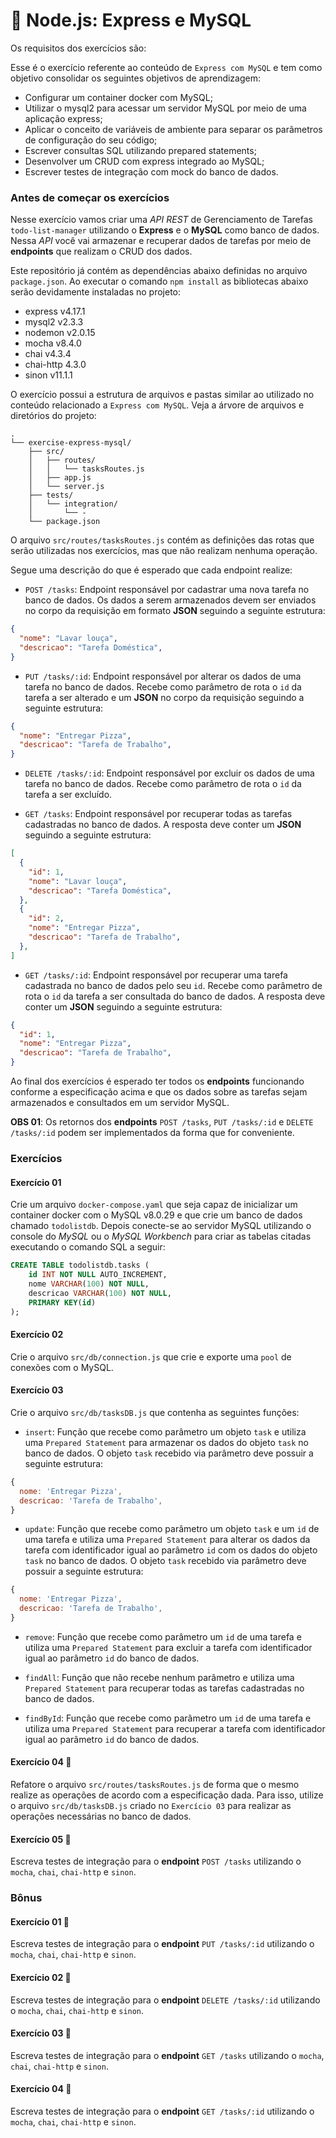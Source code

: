 # :pencil: Node.js: Express e MySQL



Os requisitos dos exercícios são:

Esse é o exercício referente ao conteúdo de `Express com MySQL` e tem como objetivo consolidar os seguintes objetivos de aprendizagem:

- Configurar um container docker com MySQL;
- Utilizar o mysql2 para acessar um servidor MySQL por meio de uma aplicação express;
- Aplicar o conceito de variáveis de ambiente para separar os parâmetros de configuração do seu código;
- Escrever consultas SQL utilizando prepared statements;
- Desenvolver um CRUD com express integrado ao MySQL;
- Escrever testes de integração com mock do banco de dados.

### Antes de começar os exercícios

Nesse exercício vamos criar uma *API REST* de Gerenciamento de Tarefas `todo-list-manager` utilizando o **Express** e o **MySQL** como banco de dados. Nessa *API* você vai armazenar e recuperar dados de tarefas por meio de **endpoints** que realizam o CRUD dos dados.

Este repositório já contém as dependências abaixo definidas no arquivo `package.json`. Ao executar o comando `npm install` as bibliotecas abaixo serão devidamente instaladas no projeto:

- express v4.17.1
- mysql2 v2.3.3
- nodemon v2.0.15
- mocha v8.4.0
- chai v4.3.4
- chai-http 4.3.0
- sinon v11.1.1

O exercício possui a estrutura de arquivos e pastas similar ao utilizado no conteúdo relacionado a `Express com MySQL`. Veja a árvore de arquivos e diretórios do projeto:

```text
.
└── exercise-express-mysql/
    ├── src/
    │   ├── routes/
    │   │   └── tasksRoutes.js
    │   ├── app.js
    │   └── server.js
    ├── tests/
    │   └── integration/
    │       └── -
    └── package.json
```

O arquivo `src/routes/tasksRoutes.js` contém as definições das rotas que serão utilizadas nos exercícios, mas que não realizam nenhuma operação.

Segue uma descrição do que é esperado que cada endpoint realize:

- `POST /tasks`: Endpoint responsável por cadastrar uma nova tarefa no banco de dados. Os dados a serem armazenados devem ser enviados no corpo da requisição em formato **JSON** seguindo a seguinte estrutura:

```json
{
  "nome": "Lavar louça",
  "descricao": "Tarefa Doméstica",
}
```

- `PUT /tasks/:id`: Endpoint responsável por alterar os dados de uma tarefa no banco de dados. Recebe como parâmetro de rota o `id` da tarefa a ser alterado e um **JSON** no corpo da requisição seguindo a seguinte estrutura:

```json
{
  "nome": "Entregar Pizza",
  "descricao": "Tarefa de Trabalho",
}
```

- `DELETE /tasks/:id`: Endpoint responsável por excluir os dados de uma tarefa no banco de dados. Recebe como parâmetro de rota o `id` da tarefa a ser excluído.

- `GET /tasks`: Endpoint responsável por recuperar todas as tarefas cadastradas no banco de dados. A resposta deve conter um **JSON** seguindo a seguinte estrutura:

```json
[
  {
    "id": 1,
    "nome": "Lavar louça",
    "descricao": "Tarefa Doméstica",
  },
  {
    "id": 2,
    "nome": "Entregar Pizza",
    "descricao": "Tarefa de Trabalho",
  },
]
```

- `GET /tasks/:id`: Endpoint responsável por recuperar uma tarefa cadastrada no banco de dados pelo seu `id`. Recebe como parâmetro de rota o `id` da tarefa a ser consultada do banco de dados. A resposta deve conter um **JSON** seguindo a seguinte estrutura:

```json
{
  "id": 1,
  "nome": "Entregar Pizza",
  "descricao": "Tarefa de Trabalho",
}
```

Ao final dos exercícios é esperado ter todos os **endpoints** funcionando conforme a especificação acima e que os dados sobre as tarefas sejam armazenados e consultados em um servidor MySQL.

**OBS 01**: Os retornos dos **endpoints** `POST /tasks`, `PUT /tasks/:id` e `DELETE /tasks/:id` podem ser implementados da forma que for conveniente.

### Exercícios

#### Exercício 01
Crie um arquivo `docker-compose.yaml` que seja capaz de inicializar um container docker com o MySQL v8.0.29 e que crie um banco de dados chamado `todolistdb`. Depois conecte-se ao servidor MySQL utilizando o console do *MySQL* ou o *MySQL Workbench* para criar as tabelas citadas executando o comando SQL a seguir:

```sql
CREATE TABLE todolistdb.tasks (
    id INT NOT NULL AUTO_INCREMENT,
    nome VARCHAR(100) NOT NULL,
    descricao VARCHAR(100) NOT NULL,
    PRIMARY KEY(id)
);
```

#### Exercício 02
Crie o arquivo `src/db/connection.js` que crie e exporte uma `pool` de conexões com o MySQL.

#### Exercício 03
Crie o arquivo `src/db/tasksDB.js` que contenha as seguintes funções:

- `insert`: Função que recebe como parâmetro um objeto `task` e utiliza uma `Prepared Statement` para armazenar os dados do objeto `task` no banco de dados. O objeto `task` recebido via parâmetro deve possuir a seguinte estrutura:

```javascript
{
  nome: 'Entregar Pizza',
  descricao: 'Tarefa de Trabalho',
}
```

- `update`: Função que recebe como parâmetro um objeto `task` e um `id` de uma tarefa e utiliza uma `Prepared Statement` para alterar os dados da tarefa com identificador igual ao parâmetro `id` com os dados do objeto `task` no banco de dados. O objeto `task` recebido via parâmetro deve possuir a seguinte estrutura:

```javascript
{
  nome: 'Entregar Pizza',
  descricao: 'Tarefa de Trabalho',
}
```

- `remove`: Função que recebe como parâmetro um `id` de uma tarefa e utiliza uma `Prepared Statement` para excluir a tarefa com identificador igual ao parâmetro `id` do banco de dados.

- `findAll`: Função que não recebe nenhum parâmetro e utiliza uma `Prepared Statement` para recuperar todas as tarefas cadastradas no banco de dados.
  
- `findById`: Função que recebe como parâmetro um `id` de uma tarefa e utiliza uma `Prepared Statement` para recuperar a tarefa com identificador igual ao parâmetro `id` do banco de dados.

#### Exercício 04 🚀

Refatore o arquivo `src/routes/tasksRoutes.js` de forma que o mesmo realize as operações de acordo com a especificação dada. Para isso, utilize o arquivo `src/db/tasksDB.js` criado no `Exercício 03` para realizar as operações necessárias no banco de dados.

#### Exercício 05 🚀
Escreva testes de integração para o **endpoint** `POST /tasks` utilizando o `mocha`, `chai`, `chai-http` e `sinon`.

### Bônus

#### Exercício 01 🚀
Escreva testes de integração para o **endpoint** `PUT /tasks/:id` utilizando o `mocha`, `chai`, `chai-http` e `sinon`.

#### Exercício 02 🚀
Escreva testes de integração para o **endpoint** `DELETE /tasks/:id` utilizando o `mocha`, `chai`, `chai-http` e `sinon`.

#### Exercício 03 🚀
Escreva testes de integração para o **endpoint** `GET /tasks` utilizando o `mocha`, `chai`, `chai-http` e `sinon`.

#### Exercício 04 🚀
Escreva testes de integração para o **endpoint** `GET /tasks/:id` utilizando o `mocha`, `chai`, `chai-http` e `sinon`.
